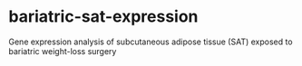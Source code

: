 # bariatric-sat-expression
Gene expression analysis of subcutaneous adipose tissue (SAT) exposed to bariatric weight-loss surgery
